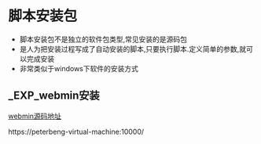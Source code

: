 # 脚本安装包

* 脚本安装包不是独立的软件包类型,常见安装的是源码包
* 是人为把安装过程写成了自动安装的脚本,只要执行脚本.定义简单的参数,就可以完成安装
* 非常类似于windows下软件的安装方式

## _EXP_webmin安装
[webmin源码地址](http://sourceforge.net/projects/webadmin/files/webmin/)

https://peterbeng-virtual-machine:10000/
